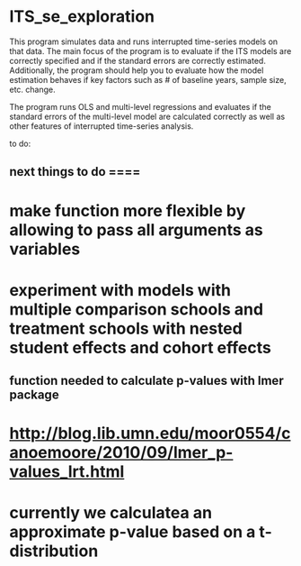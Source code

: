 ITS_se_exploration
==================

This program simulates data and runs interrupted time-series models on that data. The main focus of the program is to evaluate if the ITS models are correctly specified and if the standard errors are correctly estimated. Additionally, the program should help you to evaluate how the model estimation behaves if key factors such as # of baseline years, sample size, etc. change.

The program runs OLS and multi-level regressions and evaluates if the standard errors of the multi-level model are calculated correctly as well as other features of interrupted time-series analysis.

to do:

## next things to do ====
# make function more flexible by allowing to pass all arguments as variables
# experiment with models with multiple comparison schools and treatment schools with nested student effects and cohort effects ####


## function needed to calculate p-values with lmer package
# http://blog.lib.umn.edu/moor0554/canoemoore/2010/09/lmer_p-values_lrt.html
# currently we calculatea an approximate p-value based on a t-distribution
